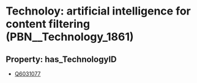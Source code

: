 # Technoloy: __artificial intelligence for content filtering__ (PBN__Technology_1861)

## Property: has_TechnologyID

* [Q6031077](Q6031077)

